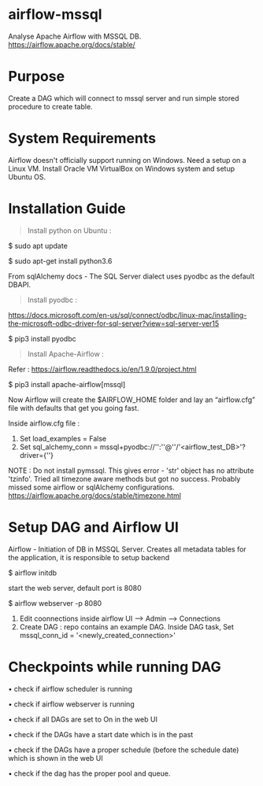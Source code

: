 # airflow-mssql
Analyse Apache Airflow with MSSQL DB. 
https://airflow.apache.org/docs/stable/

# Purpose 
Create a DAG which will connect to mssql server and run simple stored procedure to create table.

# System Requirements 
Airflow doesn't officially support running on Windows. Need a setup on a Linux VM. 
Install Oracle VM VirtualBox on Windows system and setup Ubuntu OS. 

# Installation Guide 
> Install python on Ubuntu :

$ sudo apt update

$ sudo apt-get install python3.6

From sqlAlchemy docs - The SQL Server dialect uses pyodbc as the default DBAPI.
> Install pyodbc :

https://docs.microsoft.com/en-us/sql/connect/odbc/linux-mac/installing-the-microsoft-odbc-driver-for-sql-server?view=sql-server-ver15 

$ pip3 install pyodbc

> Install Apache-Airflow :

Refer : https://airflow.readthedocs.io/en/1.9.0/project.html 

$ pip3 install apache-airflow[mssql] 

Now Airflow will create the $AIRFLOW_HOME folder and lay an “airflow.cfg” file with defaults that get you going fast.

Inside airflow.cfg file : 
1. Set load_examples = False
2. Set sql_alchemy_conn = mssql+pyodbc://'<login>':'<password>'@'<serverIP>'/'<airflow_test_DB>'?driver={'<pathofodbcDriver>'} 

NOTE : Do not install pymssql. This gives error - 'str' object has no attribute 'tzinfo'. Tried all timezone aware methods but got no success. Probably missed some airflow or sqlAlchemy configurations.
https://airflow.apache.org/docs/stable/timezone.html 

# Setup DAG and Airflow UI
Airflow - Initiation of DB in MSSQL Server. Creates all metadata tables for the application, it is responsible to setup backend

$ airflow initdb

start the web server, default port is 8080

$ airflow webserver -p 8080

1. Edit coonnections inside airflow UI --> Admin --> Connections
2. Create DAG : repo contains an example DAG.  Inside DAG task, Set mssql_conn_id = '<newly_created_connection>'

# Checkpoints while running DAG
•	check if airflow scheduler is running 

•	check if airflow webserver is running 

•	check if all DAGs are set to On in the web UI 

•	check if the DAGs have a start date which is in the past 

•	check if the DAGs have a proper schedule (before the schedule date) which is shown in the web UI 

•	check if the dag has the proper pool and queue. 